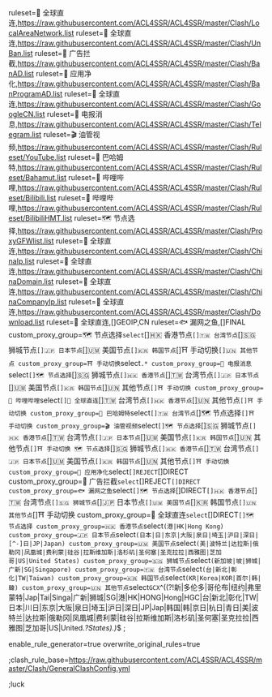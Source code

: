 ruleset=🧭 全球直连,https://raw.githubusercontent.com/ACL4SSR/ACL4SSR/master/Clash/LocalAreaNetwork.list
ruleset=🧭 全球直连,https://raw.githubusercontent.com/ACL4SSR/ACL4SSR/master/Clash/UnBan.list
ruleset=🌿 广告拦截,https://raw.githubusercontent.com/ACL4SSR/ACL4SSR/master/Clash/BanAD.list
ruleset=🌸 应用净化,https://raw.githubusercontent.com/ACL4SSR/ACL4SSR/master/Clash/BanProgramAD.list
ruleset=🧭 全球直连,https://raw.githubusercontent.com/ACL4SSR/ACL4SSR/master/Clash/GoogleCN.list
ruleset=📲 电报消息,https://raw.githubusercontent.com/ACL4SSR/ACL4SSR/master/Clash/Telegram.list
ruleset=🎬 油管视频,https://raw.githubusercontent.com/ACL4SSR/ACL4SSR/master/Clash/Ruleset/YouTube.list
ruleset=🍺 巴哈姆特,https://raw.githubusercontent.com/ACL4SSR/ACL4SSR/master/Clash/Ruleset/Bahamut.list
ruleset=🍻 哔哩哔哩,https://raw.githubusercontent.com/ACL4SSR/ACL4SSR/master/Clash/Ruleset/Bilibili.list
ruleset=🍻 哔哩哔哩,https://raw.githubusercontent.com/ACL4SSR/ACL4SSR/master/Clash/Ruleset/BilibiliHMT.list
ruleset=🗺 节点选择,https://raw.githubusercontent.com/ACL4SSR/ACL4SSR/master/Clash/ProxyGFWlist.list
ruleset=🧭 全球直连,https://raw.githubusercontent.com/ACL4SSR/ACL4SSR/master/Clash/ChinaIp.list
ruleset=🧭 全球直连,https://raw.githubusercontent.com/ACL4SSR/ACL4SSR/master/Clash/ChinaDomain.list
ruleset=🧭 全球直连,https://raw.githubusercontent.com/ACL4SSR/ACL4SSR/master/Clash/ChinaCompanyIp.list
ruleset=🧭 全球直连,https://raw.githubusercontent.com/ACL4SSR/ACL4SSR/master/Clash/Download.list
ruleset=🧭 全球直连,[]GEOIP,CN
ruleset=🐟 漏网之鱼,[]FINAL
custom_proxy_group=🗺 节点选择`select`[]🇭🇰 香港节点`[]🇹🇼 台湾节点`[]🇸🇬 狮城节点`[]🇯🇵 日本节点`[]🇺🇲 美国节点`[]🇰🇷 韩国节点`[]⛩️ 手动切换`[]🇺🇳 其他节点
custom_proxy_group=⛩️ 手动切换`select`.*
custom_proxy_group=📲 电报消息`select`[]🗺 节点选择`[]🇸🇬 狮城节点`[]🇭🇰 香港节点`[]🇹🇼 台湾节点`[]🇯🇵 日本节点`[]🇺🇲 美国节点`[]🇰🇷 韩国节点`[]🇺🇳 其他节点`[]⛩️ 手动切换
custom_proxy_group=🍻 哔哩哔哩`select`[]🧭 全球直连`[]🇹🇼 台湾节点`[]🇭🇰 香港节点`[]🇺🇳 其他节点`[]⛩️ 手动切换
custom_proxy_group=🍺 巴哈姆特`select`[]🇹🇼 台湾节点`[]🗺 节点选择`[]⛩️ 手动切换
custom_proxy_group=🎬 油管视频`select`[]🗺 节点选择`[]🇸🇬 狮城节点`[]🇭🇰 香港节点`[]🇹🇼 台湾节点`[]🇯🇵 日本节点`[]🇺🇲 美国节点`[]🇰🇷 韩国节点`[]🇺🇳 其他节点`[]⛩️ 手动切换
🗺 节点选择`[]🇸🇬 狮城节点`[]🇭🇰 香港节点`[]🇹🇼 台湾节点`[]🇯🇵 日本节点`[]🇺🇲 美国节点`[]🇰🇷 韩国节点`[]🇺🇳 其他节点`[]⛩️ 手动切换
custom_proxy_group=🌸 应用净化`select`[]REJECT`[]DIRECT
custom_proxy_group=🌿 广告拦截`select`[]REJECT`[]DIRECT
custom_proxy_group=🐟 漏网之鱼`select`[]🗺 节点选择`[]DIRECT`[]🇭🇰 香港节点`[]🇹🇼 台湾节点`[]🇸🇬 狮城节点`[]🇯🇵 日本节点`[]🇺🇲 美国节点`[]🇰🇷 韩国节点`[]🇺🇳 其他节点`[]⛩️ 手动切换
custom_proxy_group=🧭 全球直连`select`[]DIRECT`[]🗺 节点选择
custom_proxy_group=🇭🇰 香港节点`select`(港|HK|Hong Kong)
custom_proxy_group=🇯🇵 日本节点`select`(日本|日|东京|大阪|泉日|埼玉|沪日|深日|[^-]日|JP|Japan)
custom_proxy_group=🇺🇲 美国节点`select`(美|波特兰|达拉斯|俄勒冈|凤凰城|费利蒙|硅谷|拉斯维加斯|洛杉矶|圣何塞|圣克拉拉|西雅图|芝加哥|US|United States)
custom_proxy_group=🇸🇬 狮城节点`select`(新加坡|坡|狮城|广新|SG|Singapore)
custom_proxy_group=🇹🇼 台湾节点`select`(台|新北|彰化|TW|Taiwan)
custom_proxy_group=🇰🇷 韩国节点`select`(KR|Korea|KOR|首尔|韩|韓)
custom_proxy_group=🇺🇳 其他节点`select`GCX`^((?!新|多伦多|哥伦布|纽约|弗里蒙特|Jap|Tai|Singa|广新|狮城|SG|港|HK|HONG|Hong|HGC|台|新北|彰化|TW|日本|川日|东京|大阪|泉日|埼玉|沪日|深日|JP|Jap|韩国|韩|京日|杭日|青日|美|波特兰|达拉斯|俄勒冈|凤凰城|费利蒙|硅谷|拉斯维加斯|洛杉矶|圣何塞|圣克拉拉|西雅图|芝加哥|US|United.*?States).)*$
;



enable_rule_generator=true
overwrite_original_rules=true

;clash_rule_base=https://raw.githubusercontent.com/ACL4SSR/ACL4SSR/master/Clash/GeneralClashConfig.yml

;luck
